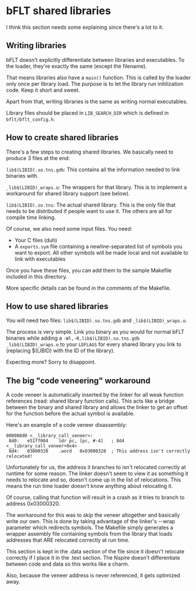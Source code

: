 # bFLT shared libraries

I think this section needs some explaining since there's a lot to it.

## Writing libraries

bFLT doesn't explicitly differentiate between libraries and executables. To the loader, they're exactly the same (except the filename).

That means libraries also have a ```main()``` function. This is called by the loader only once per library load. The purpose is to let the library run initilization code. Keep it short and sweet.

Apart from that, writing libraries is the same as writing normal executables.

Library files should be placed in ```LIB_SEARCH_DIR``` which is defined in ```bflt/bflt_config.h```.

## How to create shared libraries

There's a few steps to creating shared libraries. We basically need to produce 3 files at the end:

```lib$(LIBID).so.tns.gdb```: This contains all the information needed to link binaries with.

```_lib$(LIBID)_wraps.o```: The wrappers for that library. This is to implement a workaround for shared library support (see below).

```lib$(LIBID).so.tns```: The actual shared library. This is the only file that needs to be distributed if people want to use it. The others are all for compile time linking.


Of course, we also need some input files. You need:

* Your C files (duh)
* A ```exports.sym``` file containing a newline-separated list of symbols you want to export. All other symbols will be made local and not available to link with executables

Once you have these files, you can add them to the sample Makefile included in this directory.

More specific details can be found in the comments of the Makefile.

## How to use shared libraries

You will need two files: ```lib$(LIBID).so.tns.gdb``` and ```_lib$(LIBID)_wraps.o```.

The process is very simple. Link you binary as you would for normal bFLT binaries while adding a ```-Wl,-R,lib$(LIBID).so.tns.gdb _lib$(LIBID)_wraps.o``` to your ```LDFLAGS``` for every shared library you link to (replacing $(LIBID) with the ID of the library).

Expecting more? Sorry to disappoint.

## The big "code veneering" workaround

A code veneer is automatically inserted by the linker for all weak function references (read: shared library function calls). This acts like a bridge between the binary and shared library and allows the linker to get an offset for the function before the actual symbol is available.

Here's an example of a code veneer disassembly:

```
000008d0 <__library_call_veneer>:
 8d0:   e51ff004    ldr pc, [pc, #-4]   ; 8d4 <__library_call_veneer+0x4>
 8d4:   03000320    .word   0x03000320  ; This address isn't correctly relocated!
```

Unfortunately for us, the address it branches to isn't relocated correctly at runtime for some reason. The linker doesn't seem to view it as something it needs to relocate and so, doesn't come up in the list of relocations. This means the run time loader doesn't know anything about relocating it.

Of course, calling that function will result in a crash as it tries to branch to address 0x03000320.

The workaround for this was to skip the veneer altogether and basically write our own. This is done by taking advantage of the linker's --wrap parameter which redirects symbols. The Makefile simply generates a wrapper assembly file containing symbols from the library that loads addresses that ARE relocated correctly at run time.

This section is kept in the .data section of the file since it doesn't relocate correctly if I place it in the .text section. The Nspire doesn't differentiate between code and data so this works like a charm.

Also, because the veneer address is never referenced, it gets optimized away.